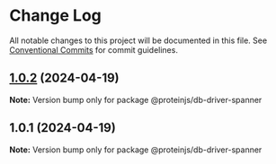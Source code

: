 # Change Log

All notable changes to this project will be documented in this file.
See [Conventional Commits](https://conventionalcommits.org) for commit guidelines.

## [1.0.2](https://github.com/brentbahry/db/compare/@proteinjs/db-driver-spanner@1.0.1...@proteinjs/db-driver-spanner@1.0.2) (2024-04-19)

**Note:** Version bump only for package @proteinjs/db-driver-spanner





## 1.0.1 (2024-04-19)

**Note:** Version bump only for package @proteinjs/db-driver-spanner
